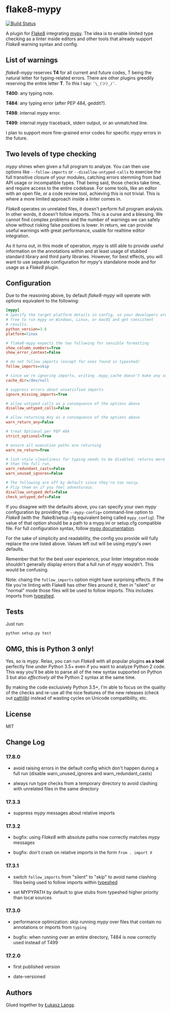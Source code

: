 # flake8-mypy

[![Build Status](https://travis-ci.org/ambv/flake8-mypy.svg?branch=master)](https://travis-ci.org/ambv/flake8-mypy)

A plugin for [Flake8](http://flake8.pycqa.org/) integrating
[mypy](http://mypy-lang.org/). The idea is to enable limited type
checking as a linter inside editors and other tools that already support
*Flake8* warning syntax and config.


## List of warnings

*flake8-mypy* reserves **T4** for all current and future codes, T being
the natural letter for typing-related errors.  There are other plugins
greedily reserving the entire letter **T**.  To this I say: `¯\_(ツ)_/¯`.

**T400**: any typing note.

**T484**: any typing error (after PEP 484, geddit?).

**T498**: internal *mypy* error.

**T499**: internal *mypy* traceback, stderr output, or an unmatched line.

I plan to support more fine-grained error codes for specific *mypy*
errors in the future.


## Two levels of type checking

*mypy* shines when given a full program to analyze.  You can then use
options like `--follow-imports` or `--disallow-untyped-calls` to
exercise the full transitive closure of your modules, catching errors
stemming from bad API usage or incompatible types.  That being said,
those checks take time, and require access to the entire codebase.  For
some tools, like an editor with an open file, or a code review tool,
achieving this is not trivial.  This is where a more limited approach
inside a linter comes in.

*Flake8* operates on unrelated files, it doesn't perform full program
analysis.  In other words, it doesn't follow imports.  This is a curse
and a blessing.  We cannot find complex problems and the number of
warnings we can safely show without risking false positives is lower.
In return, we can provide useful warnings with great performance, usable
for realtime editor integration.

As it turns out, in this mode of operation, *mypy* is still able to
provide useful information on the annotations within and at least usage
of stubbed standard library and third party libraries.  However, for
best effects, you will want to use separate configuration for *mypy*'s
standalone mode and for usage as a *Flake8* plugin.


## Configuration

Due to the reasoning above, by default *flake8-mypy* will operate with
options equivalent to the following:

```ini
[mypy]
# Specify the target platform details in config, so your developers are
# free to run mypy on Windows, Linux, or macOS and get consistent
# results.
python_version=3.6
platform=linux

# flake8-mypy expects the two following for sensible formatting
show_column_numbers=True
show_error_context=False

# do not follow imports (except for ones found in typeshed)
follow_imports=skip

# since we're ignoring imports, writing .mypy_cache doesn't make any sense
cache_dir=/dev/null

# suppress errors about unsatisfied imports
ignore_missing_imports=True

# allow untyped calls as a consequence of the options above
disallow_untyped_calls=False

# allow returning Any as a consequence of the options above
warn_return_any=False

# treat Optional per PEP 484
strict_optional=True

# ensure all execution paths are returning
warn_no_return=True

# lint-style cleanliness for typing needs to be disabled; returns more errors
# than the full run.
warn_redundant_casts=False
warn_unused_ignores=False

# The following are off by default since they're too noisy.
# Flip them on if you feel adventurous.
disallow_untyped_defs=False
check_untyped_defs=False
```

If you disagree with the defaults above, you can specify your own *mypy*
configuration by providing the `--mypy-config=` command-line option to
*Flake8* (with the .flake8/setup.cfg equivalent being called
`mypy_config`). The value of that option should be a path to a mypy.ini
or setup.cfg compatible file.  For full configuration syntax, follow
[mypy documentation](http://mypy.readthedocs.io/en/latest/config_file.html).

For the sake of simplicity and readability, the config you provide will
fully replace the one listed above.  Values left out will be using
*mypy*'s own defaults.

Remember that for the best user experience, your linter integration mode
shouldn't generally display errors that a full run of *mypy* wouldn't.
This would be confusing.

Note: chaing the `follow_imports` option might have surprising effects.
If the file you're linting with Flake8 has other files around it, then in
"silent" or "normal" mode those files will be used to follow imports.
This includes imports from [typeshed](https://github.com/python/typeshed/).


## Tests

Just run:

```
python setup.py test
```

## OMG, this is Python 3 only!

Yes, so is *mypy*.  Relax, you can run *Flake8* with all popular plugins
**as a tool** perfectly fine under Python 3.5+ even if you want to
analyze Python 2 code.  This way you'll be able to parse all of the new
syntax supported on Python 3 but also *effectively all* the Python 2
syntax at the same time.

By making the code exclusively Python 3.5+, I'm able to focus on the
quality of the checks and re-use all the nice features of the new
releases (check out [pathlib](https://docs.python.org/3/library/pathlib.html))
instead of wasting cycles on Unicode compatibility, etc.


## License

MIT


## Change Log

### 17.8.0

* avoid raising errors in the default config which don't happen during
  a full run (disable warn_unused_ignores and warn_redundant_casts)

* always run type checks from a temporary directory to avoid
  clashing with unrelated files in the same directory

### 17.3.3

* suppress *mypy* messages about relative imports

### 17.3.2

* bugfix: using *Flake8* with absolute paths now correctly matches *mypy*
  messages

* bugfix: don't crash on relative imports in the form `from . import X`

### 17.3.1

* switch `follow_imports` from "silent" to "skip" to avoid name clashing
  files being used to follow imports within
  [typeshed](https://github.com/python/typeshed/)

* set MYPYPATH by default to give stubs from typeshed higher priority
  than local sources

### 17.3.0

* performance optimization: skip running *mypy* over files that contain
  no annotations or imports from `typing`

* bugfix: when running over an entire directory, T484 is now correctly
  used instead of T499

### 17.2.0

* first published version

* date-versioned


## Authors

Glued together by [Łukasz Langa](mailto:lukasz@langa.pl).
